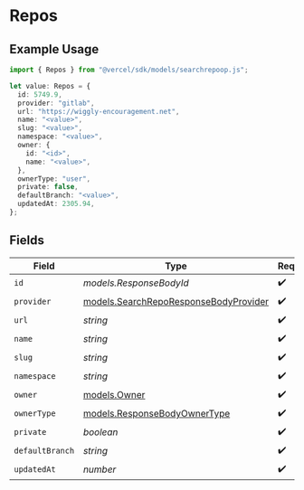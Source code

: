 # Repos

## Example Usage

```typescript
import { Repos } from "@vercel/sdk/models/searchrepoop.js";

let value: Repos = {
  id: 5749.9,
  provider: "gitlab",
  url: "https://wiggly-encouragement.net",
  name: "<value>",
  slug: "<value>",
  namespace: "<value>",
  owner: {
    id: "<id>",
    name: "<value>",
  },
  ownerType: "user",
  private: false,
  defaultBranch: "<value>",
  updatedAt: 2305.94,
};
```

## Fields

| Field                                                                                | Type                                                                                 | Required                                                                             | Description                                                                          |
| ------------------------------------------------------------------------------------ | ------------------------------------------------------------------------------------ | ------------------------------------------------------------------------------------ | ------------------------------------------------------------------------------------ |
| `id`                                                                                 | *models.ResponseBodyId*                                                              | :heavy_check_mark:                                                                   | N/A                                                                                  |
| `provider`                                                                           | [models.SearchRepoResponseBodyProvider](../models/searchreporesponsebodyprovider.md) | :heavy_check_mark:                                                                   | N/A                                                                                  |
| `url`                                                                                | *string*                                                                             | :heavy_check_mark:                                                                   | N/A                                                                                  |
| `name`                                                                               | *string*                                                                             | :heavy_check_mark:                                                                   | N/A                                                                                  |
| `slug`                                                                               | *string*                                                                             | :heavy_check_mark:                                                                   | N/A                                                                                  |
| `namespace`                                                                          | *string*                                                                             | :heavy_check_mark:                                                                   | N/A                                                                                  |
| `owner`                                                                              | [models.Owner](../models/owner.md)                                                   | :heavy_check_mark:                                                                   | N/A                                                                                  |
| `ownerType`                                                                          | [models.ResponseBodyOwnerType](../models/responsebodyownertype.md)                   | :heavy_check_mark:                                                                   | N/A                                                                                  |
| `private`                                                                            | *boolean*                                                                            | :heavy_check_mark:                                                                   | N/A                                                                                  |
| `defaultBranch`                                                                      | *string*                                                                             | :heavy_check_mark:                                                                   | N/A                                                                                  |
| `updatedAt`                                                                          | *number*                                                                             | :heavy_check_mark:                                                                   | N/A                                                                                  |